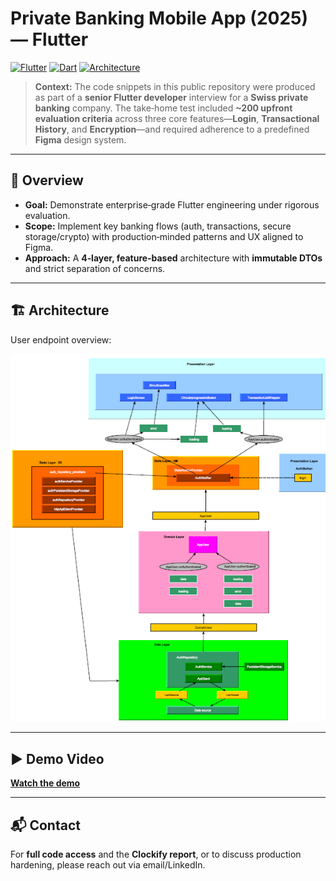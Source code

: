 # Private Banking Mobile App (2025) — Flutter

[![Flutter](https://img.shields.io/badge/Flutter-02569B.svg)](#)
[![Dart](https://img.shields.io/badge/Dart-0175C2.svg)](#)
[![Architecture](https://img.shields.io/badge/Architecture-4--layer%20%7C%20feature--based-10B981.svg)](#)

> **Context:** The code snippets in this public repository were produced as part of a **senior Flutter developer** interview for a **Swiss private banking** company. The take‑home test included **~200 upfront evaluation criteria** across three core features—**Login**, **Transactional History**, and **Encryption**—and required adherence to a predefined **Figma** design system.

---

## 🧭 Overview
- **Goal:** Demonstrate enterprise‑grade Flutter engineering under rigorous evaluation.
- **Scope:** Implement key banking flows (auth, transactions, secure storage/crypto) with production‑minded patterns and UX aligned to Figma.
- **Approach:** A **4‑layer, feature‑based** architecture with **immutable DTOs** and strict separation of concerns.

---

## 🏗 Architecture
User endpoint overview:

![Architecture Overview](./users_endpoint.png)

---

## ▶️ Demo Video
<!-- Use an HTML anchor so GitHub opens in a new tab. Add autoplay params if your host supports it (e.g., YouTube: ?autoplay=1). -->
<a href="https://drive.google.com/file/d/1XC48CXnuiubVp6exmWFtAKPpTrdmvzyL/view?usp=sharing" target="_blank" rel="noopener noreferrer"><strong>Watch the demo</strong></a>


---

## 📬 Contact
For **full code access** and the **Clockify report**, or to discuss production hardening, please reach out via email/LinkedIn.
